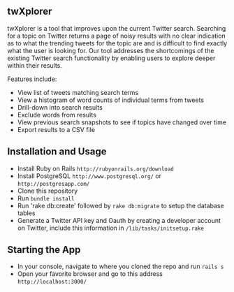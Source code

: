 ## twXplorer

twXplorer is a tool that improves upon the current Twitter search. Searching for a topic on Twitter returns a page of noisy results with no clear indication as to what the trending tweets for the topic are and is difficult to find exactly what the user is looking for. Our tool addresses the shortcomings of the existing Twitter search functionality by enabling users to explore deeper within their results. 

Features include:
- View list of tweets matching search terms
- View a histogram of word counts of individual terms from tweets
- Drill-down into search results
- Exclude words from results
- View previous search snapshots to see if topics have changed over time
- Export results to a CSV file 

## Installation and Usage
- Install Ruby on Rails `http://rubyonrails.org/download`
- Install PostgreSQL `http://www.postgresql.org/` or `http://postgresapp.com/`
- Clone this repository 
- Run `bundle install`
- Run 'rake db:create' followed by `rake db:migrate` to setup the database tables
- Generate a Twitter API key and Oauth by creating a developer account on Twitter, include this information in `/lib/tasks/initsetup.rake`

## Starting the App
- In your console, navigate to where you cloned the repo and run `rails s`
- Open your favorite browser and go to this address `http://localhost:3000/`
